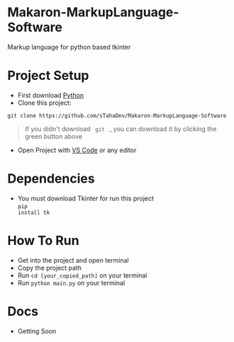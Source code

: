 # Makaron-MarkupLanguage-Software
 Markup language for python based tkinter
# Project Setup
- First download [Python](https://www.python.org/)
- Clone this project:
```
git clone https://github.com/sTahaDev/Makaron-MarkupLanguage-Software
```
> If you didn't download <code> git </code> , you can download it by clicking the green button above

- Open Project with [VS Code](https://code.visualstudio.com/) or any editor
# Dependencies
- You must download Tkinter for run this project <br>
<code>pip install tk</code>
# How To Run
- Get into the project and open terminal
- Copy the project path
- Run <code>cd [your_copied_path]</code> on your terminal
- Run <code>python main.py</code> on your terminal

# Docs
- Getting Soon
